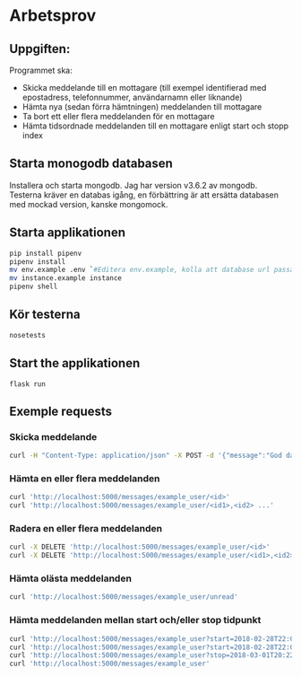 # Arbetsprov

## Uppgiften:
Programmet ska:
* Skicka meddelande till en mottagare (till exempel identifierad med epostadress, telefonnummer, användarnamn eller liknande)
* Hämta nya (sedan förra hämtningen) meddelanden till mottagare
* Ta bort ett eller flera meddelanden för en mottagare
* Hämta tidsordnade meddelanden till en mottagare enligt start och stopp index

## Starta monogodb databasen
Installera och starta mongodb. Jag har version v3.6.2 av mongodb. Testerna kräver en databas igång, en förbättring är att ersätta databasen med mockad version, kanske mongomock.

## Starta applikationen
```bash
pip install pipenv
pipenv install
mv env.example .env `#Editera env.example, kolla att database url passar`
mv instance.example instance
pipenv shell
```

## Kör testerna
```bash
nosetests
```

## Start the applikationen
`flask run`

## Exemple requests
### Skicka meddelande
```Bash
curl -H "Content-Type: application/json" -X POST -d '{"message":"God day example_user!"}' http://localhost:5000/messages/example_user
```
### Hämta en eller flera meddelanden
```Bash
curl 'http://localhost:5000/messages/example_user/<id>'
curl 'http://localhost:5000/messages/example_user/<id1>,<id2> ...'
```
### Radera en eller flera meddelanden
```Bash
curl -X DELETE 'http://localhost:5000/messages/example_user/<id>'
curl -X DELETE 'http://localhost:5000/messages/example_user/<id1>,<id2>...'
```
### Hämta olästa meddelanden
```Bash
curl 'http://localhost:5000/messages/example_user/unread'
```
### Hämta meddelanden mellan start och/eller stop tidpunkt
```Bash
curl 'http://localhost:5000/messages/example_user?start=2018-02-28T22:01:31&stop=2018-03-01T20:22:07'
curl 'http://localhost:5000/messages/example_user?start=2018-02-28T22:01:31'
curl 'http://localhost:5000/messages/example_user?stop=2018-03-01T20:22:07'
curl 'http://localhost:5000/messages/example_user'
```
